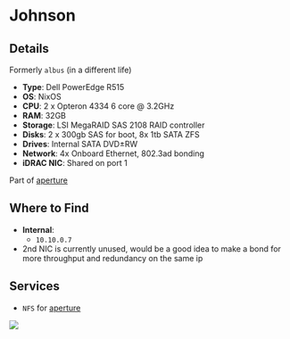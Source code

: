 # Johnson

## Details

Formerly `albus` (in a different life)

- **Type**: Dell PowerEdge R515
- **OS**: NixOS
- **CPU**: 2 x Opteron 4334 6 core @ 3.2GHz
- **RAM**: 32GB
- **Storage**: LSI MegaRAID SAS 2108 RAID controller
- **Disks**: 2 x 300gb SAS for boot, 8x 1tb SATA ZFS
- **Drives**: Internal SATA DVD±RW
- **Network**: 4x Onboard Ethernet, 802.3ad bonding
- **iDRAC NIC**: Shared on port 1

Part of [aperture](index.md)

## Where to Find

- **Internal**:
	- `10.10.0.7`
- 2nd NIC is currently unused, would be a good idea to make a bond for more throughput and redundancy on the same ip

## Services

- `NFS` for [aperture](index.md)

![](../../res/johnson.png)
